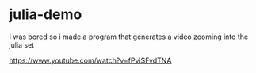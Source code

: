 # julia-demo

I was bored so i made a program that generates a video
zooming into the julia set

https://www.youtube.com/watch?v=fPviSFvdTNA
